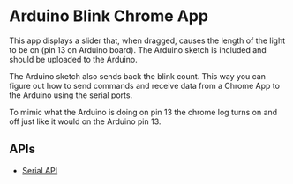 # Arduino Blink Chrome App

This app displays a slider that, when dragged, causes the length of the light to be on (pin 13 on Arduino board). The Arduino sketch is included and should be uploaded to the Arduino.

The Arduino sketch also sends back the blink count. This way you can figure out how to send commands and receive data from a Chrome App to the Arduino using the serial ports.

To mimic what the Arduino is doing on pin 13 the chrome log turns on and off just like it would on the Arduino pin 13.

## APIs

* [Serial API](http://developer.chrome.com/trunk/apps/app.hardware.html#serial)
